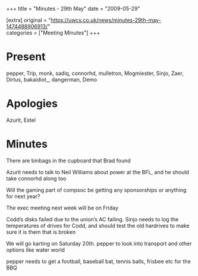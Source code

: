 +++
title = "Minutes - 29th May"
date = "2009-05-29"

[extra]
original = "https://uwcs.co.uk/news/minutes-29th-may-1474488906913/"    
categories = ["Meeting Minutes"]
+++

# Present

pepper, Trip, monk, sadiq, connorhd, mulletron, Mogmiester, Sinjo, Zaer, Dirtus, bakaidiot\_, dangerman, Demo

# Apologies

Azurit, Estel

# Minutes

There are binbags in the cupboard that Brad found

Azurit needs to talk to Neil Williams about power at the BFL, and he should take connorhd along too

Will the gaming part of compsoc be getting any sponsorships or anything for next year?

The exec meeting next week will be on Friday

Codd’s disks failed due to the union’s AC failing. Sinjo needs to log the temperatures of drives for Codd, and should test the old hardrives to make sure it is them that is broken

We will go karting on Saturday 20th. pepper to look into transport and other options like water world

pepper needs to get a football, baseball bat, tennis balls, frisbee etc for the BBQ
